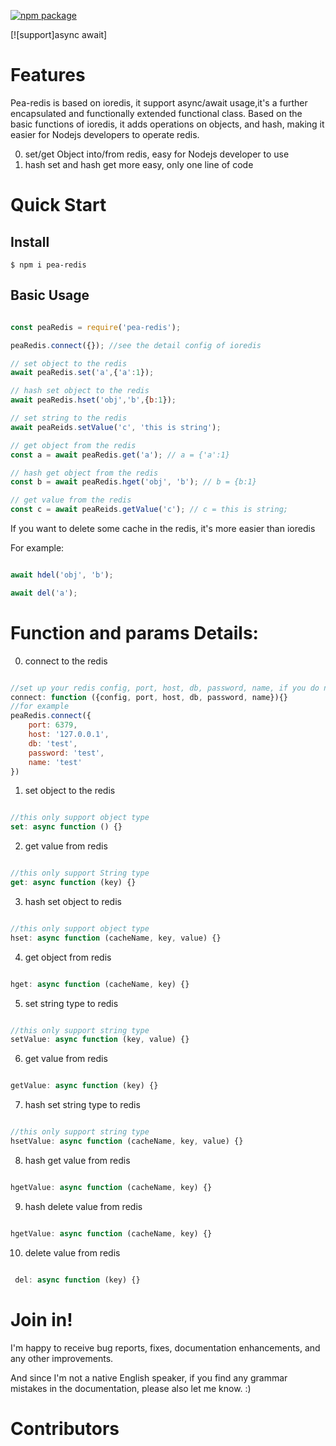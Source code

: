 
[![npm package](https://badge.fury.io/js/pea-redis.svg)](https://www.npmjs.com/package/pea-redis)

[![support]async await]



# Features
Pea-redis is based on ioredis, it support async/await usage,it's a further encapsulated and functionally extended functional class. Based on the basic functions of ioredis, it adds operations on objects, and hash, making it easier for Nodejs developers to operate redis.

0. set/get Object into/from redis, easy for Nodejs developer to use
1. hash set and hash get more easy, only one line of code


# Quick Start
## Install
```shell
$ npm i pea-redis
```




## Basic Usage

```javascript

const peaRedis = require('pea-redis');

peaRedis.connect({}); //see the detail config of ioredis

// set object to the redis
await peaRedis.set('a',{'a':1});

// hash set object to the redis 
await peaRedis.hset('obj','b',{b:1});

// set string to the redis
await peaReids.setValue('c', 'this is string');

// get object from the redis 
const a = await peaRedis.get('a'); // a = {'a':1}

// hash get object from the redis
const b = await peaRedis.hget('obj', 'b'); // b = {b:1}

// get value from the redis
const c = await peaReids.getValue('c'); // c = this is string;

```

If you want to delete some cache in the redis, it's more easier than ioredis

For example:

```javascript

await hdel('obj', 'b');

await del('a');

```

# Function and params Details:


0. connect to the redis
```javascript

//set up your redis config, port, host, db, password, name, if you do not set up config, it will set default config 
connect: function ({config, port, host, db, password, name}){}
//for example
peaRedis.connect({
    port: 6379,
    host: '127.0.0.1',
    db: 'test',
    password: 'test',
    name: 'test'
})

``` 

1. set object to the redis

```javascript

//this only support object type
set: async function () {}

``` 

2. get value from redis

```javascript

//this only support String type
get: async function (key) {}

``` 

3. hash set object to redis 

```javascript

//this only support object type
hset: async function (cacheName, key, value) {}

``` 

4. get object from redis

```javascript

hget: async function (cacheName, key) {}

``` 

5. set string type to redis

```javascript

//this only support string type
setValue: async function (key, value) {}

``` 

6. get value from redis

```javascript

getValue: async function (key) {}

``` 

7. hash set string type to redis

```javascript

//this only support string type
hsetValue: async function (cacheName, key, value) {}

``` 

8. hash get value from redis

```javascript

hgetValue: async function (cacheName, key) {}

``` 

9. hash delete value from redis

```javascript

hgetValue: async function (cacheName, key) {}

``` 

10. delete value from redis

```javascript

 del: async function (key) {}

``` 

# Join in!

I'm happy to receive bug reports, fixes, documentation enhancements, and any other improvements.

And since I'm not a native English speaker, if you find any grammar mistakes in the documentation, please also let me know. :)

# Contributors
